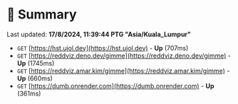 # 📖 Summary
Last updated: **17/8/2024, 11:39:44 PTG "Asia/Kuala_Lumpur"**

- `GET` [https://hst.ujol.dev](https://hst.ujol.dev) - **Up** (707ms)
- `GET` [https://reddviz.deno.dev/gimme](https://reddviz.deno.dev/gimme) - **Up** (1745ms)
- `GET` [https://reddviz.amar.kim/gimme](https://reddviz.amar.kim/gimme) - **Up** (660ms)
- `GET` [https://dumb.onrender.com](https://dumb.onrender.com) - **Up** (361ms)
